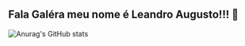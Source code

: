 ## Fala Galéra meu nome é Leandro Augusto!!! 👋

![Anurag's GitHub stats](https://github-readme-stats.vercel.app/api?username=anuraghazra&show_icons=true&theme=transparent)

